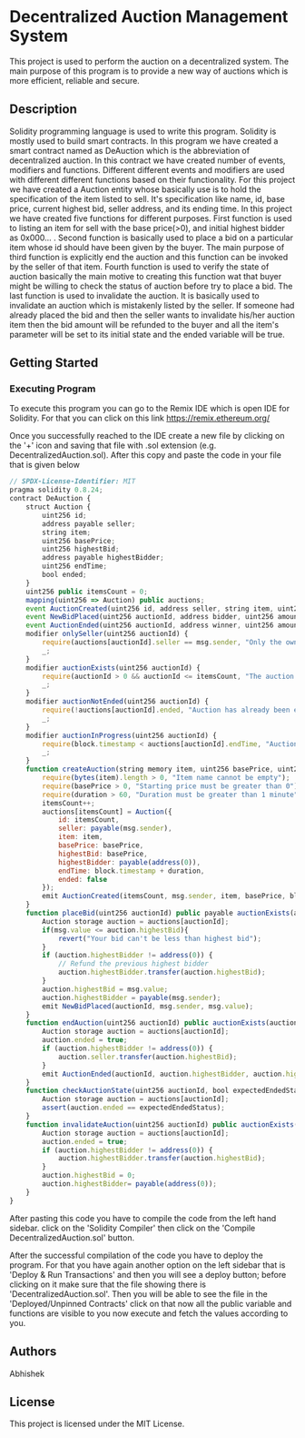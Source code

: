 # Decentralized Auction Management System
This project is used to perform the auction on a decentralized system. The main purpose of this program is to provide a new way of auctions which is more efficient, reliable and secure. 

## Description
Solidity programming language is used to write this program. Solidity is mostly used to build smart contracts. In this program we have created a smart contract named as DeAuction which is the abbreviation of decentralized auction. In this contract we have created number of events, modifiers and functions. Different different events and modifiers are used with different different functions based on their functionality. For this project we have created a Auction entity whose basically use is to hold the specification of the item listed to sell. It's specification like name, id, base price, current highest bid, seller address, and its ending time. In this project we have created five functions for different purposes. First function is used to listing an item for sell with the base price(>0), and initial highest bidder as 0x000... . Second function is basically used to place a bid on a particular item whose id should have been given by the buyer. The main purpose of third function is explicitly end the auction and this function can be invoked by the seller of that item. Fourth function is used to verify the state of auction basically the main motive to creating this function wat that buyer might be willing to check the status of auction before try to place a bid. The last function is used to invalidate the auction. It is basically used to invalidate an auction which is mistakenly listed by the seller. If someone had already placed the bid and then the seller wants to invalidate his/her auction item then the bid amount will be refunded to the buyer and all the item's parameter will be set to its initial state and the ended variable will be true.

## Getting Started

### Executing Program
To execute this program you can go to the Remix IDE which is open IDE for Solidity. For that you can click on this link https://remix.ethereum.org/

Once you successfully reached to the IDE create a new file by clicking on the '+' icon and saving that file with .sol extension (e.g. DecentralizedAuction.sol). After this copy and paste the code in your file that is given below 

```javascript
// SPDX-License-Identifier: MIT
pragma solidity 0.8.24;
contract DeAuction {
    struct Auction {
        uint256 id;
        address payable seller;
        string item;
        uint256 basePrice;
        uint256 highestBid;
        address payable highestBidder;
        uint256 endTime;
        bool ended;
    }
    uint256 public itemsCount = 0;
    mapping(uint256 => Auction) public auctions;
    event AuctionCreated(uint256 id, address seller, string item, uint256 startPrice, uint256 endTime);
    event NewBidPlaced(uint256 auctionId, address bidder, uint256 amount);
    event AuctionEnded(uint256 auctionId, address winner, uint256 amount);
    modifier onlySeller(uint256 auctionId) {
        require(auctions[auctionId].seller == msg.sender, "Only the owner is allowed to end this auction");
        _;
    }
    modifier auctionExists(uint256 auctionId) {
        require(auctionId > 0 && auctionId <= itemsCount, "The auction was never existed");
        _;
    }
    modifier auctionNotEnded(uint256 auctionId) {
        require(!auctions[auctionId].ended, "Auction has already been ended");
        _;
    }
    modifier auctionInProgress(uint256 auctionId) {
        require(block.timestamp < auctions[auctionId].endTime, "Auction has already been ended");
        _;
    }
    function createAuction(string memory item, uint256 basePrice, uint256 duration) public {
        require(bytes(item).length > 0, "Item name cannot be empty");
        require(basePrice > 0, "Starting price must be greater than 0");
        require(duration > 60, "Duration must be greater than 1 minute");
        itemsCount++;
        auctions[itemsCount] = Auction({
            id: itemsCount,
            seller: payable(msg.sender),
            item: item,
            basePrice: basePrice,
            highestBid: basePrice,
            highestBidder: payable(address(0)),
            endTime: block.timestamp + duration,
            ended: false
        });
        emit AuctionCreated(itemsCount, msg.sender, item, basePrice, block.timestamp + duration);
    }
    function placeBid(uint256 auctionId) public payable auctionExists(auctionId) auctionNotEnded(auctionId) auctionInProgress(auctionId) {
        Auction storage auction = auctions[auctionId];
        if(msg.value <= auction.highestBid){
            revert("Your bid can't be less than highest bid");
        } 
        if (auction.highestBidder != address(0)) {
            // Refund the previous highest bidder
            auction.highestBidder.transfer(auction.highestBid);
        }
        auction.highestBid = msg.value;
        auction.highestBidder = payable(msg.sender);
        emit NewBidPlaced(auctionId, msg.sender, msg.value);
    }
    function endAuction(uint256 auctionId) public auctionExists(auctionId) onlySeller(auctionId) auctionNotEnded(auctionId) auctionInProgress(auctionId){
        Auction storage auction = auctions[auctionId];
        auction.ended = true;
        if (auction.highestBidder != address(0)) {
            auction.seller.transfer(auction.highestBid);
        }
        emit AuctionEnded(auctionId, auction.highestBidder, auction.highestBid);
    }
    function checkAuctionState(uint256 auctionId, bool expectedEndedStatus) public view auctionExists(auctionId) {
        Auction storage auction = auctions[auctionId];
        assert(auction.ended == expectedEndedStatus);
    }
    function invalidateAuction(uint256 auctionId) public auctionExists(auctionId) onlySeller(auctionId) auctionNotEnded(auctionId){
        Auction storage auction = auctions[auctionId];
        auction.ended = true;
        if (auction.highestBidder != address(0)) {
            auction.highestBidder.transfer(auction.highestBid);
        }
        auction.highestBid = 0;
        auction.highestBidder= payable(address(0));
    }
}
```

After pasting this code you have to compile the code from the left hand sidebar. click on the 'Solidity Compiler' then click on the 'Compile DecentralizedAuction.sol' button.

After the successful compilation of the code you have to deploy the program. For that you have again another option on the left sidebar that is 'Deploy & Run Transactions' and then you will see a deploy button; before clicking on it make sure that the file showing there is 'DecentralizedAuction.sol'. Then you will be able to see the file in the 'Deployed/Unpinned Contracts' click on that now all the public variable and functions are visible to you now execute and fetch the values according to you.


## Authors
Abhishek

## License
This project is licensed under the MIT License.
